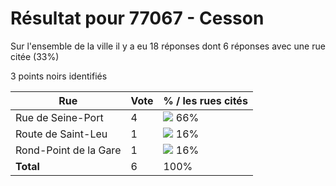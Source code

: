 # Résultat pour 77067 - Cesson

Sur l'ensemble de la ville il y a eu 18 réponses dont 6 réponses avec une rue citée (33%)

3 points noirs identifiés

| Rue | Vote | % / les rues cités|
|-----|------|-------------------|
| Rue de Seine-Port | 4 | <img src="../../img/bar_66.gif" />&nbsp;66%|
| Route de Saint-Leu | 1 | <img src="../../img/bar_16.gif" />&nbsp;16%|
| Rond-Point de la Gare | 1 | <img src="../../img/bar_16.gif" />&nbsp;16%|
| **Total** | 6 | 100%|
